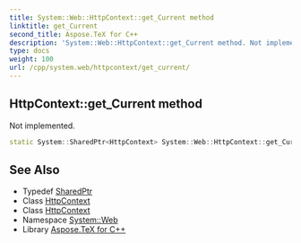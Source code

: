 ```yaml
---
title: System::Web::HttpContext::get_Current method
linktitle: get_Current
second_title: Aspose.TeX for C++
description: 'System::Web::HttpContext::get_Current method. Not implemented in C++.'
type: docs
weight: 100
url: /cpp/system.web/httpcontext/get_current/
---
```

## HttpContext::get_Current method


Not implemented.

```cpp
static System::SharedPtr<HttpContext> System::Web::HttpContext::get_Current()
```

## See Also

* Typedef [SharedPtr](../../../system/sharedptr/)
* Class [HttpContext](../)
* Class [HttpContext](../)
* Namespace [System::Web](../../)
* Library [Aspose.TeX for C++](../../../)
